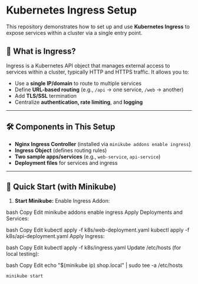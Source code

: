 # Kubernetes Ingress Setup

This repository demonstrates how to set up and use **Kubernetes Ingress** to expose services within a cluster via a single entry point.

## 📘 What is Ingress?

Ingress is a Kubernetes API object that manages external access to services within a cluster, typically HTTP and HTTPS traffic. It allows you to:

- Use a **single IP/domain** to route to multiple services
- Define **URL-based routing** (e.g., `/api` → one service, `/web` → another)
- Add **TLS/SSL** termination
- Centralize **authentication, rate limiting**, and **logging**

---

## 🛠️ Components in This Setup

- **Nginx Ingress Controller** (installed via `minikube addons enable ingress`)
- **Ingress Object** (defines routing rules)
- **Two sample apps/services** (e.g., `web-service`, `api-service`)
- **Deployment files** for services and ingress

---

## 🚀 Quick Start (with Minikube)

1. **Start Minikube:**
Enable Ingress Addon:

bash
Copy
Edit
minikube addons enable ingress
Apply Deployments and Services:

bash
Copy
Edit
kubectl apply -f k8s/web-deployment.yaml
kubectl apply -f k8s/api-deployment.yaml
Apply Ingress:

bash
Copy
Edit
kubectl apply -f k8s/ingress.yaml
Update /etc/hosts (for local testing):

bash
Copy
Edit
echo "$(minikube ip) shop.local" | sudo tee -a /etc/hosts
   ```bash
   minikube start
